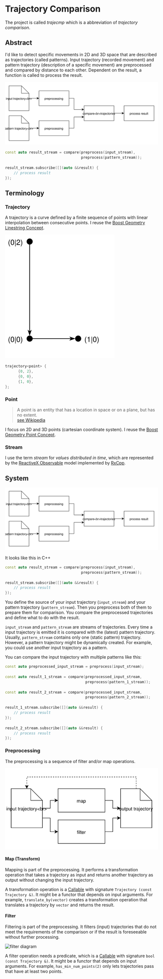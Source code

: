 # Trajectory Comparison

The project is called _trajecmp_ which is a abbreviation of _trajectory comparison_.

## Abstract

I'd like to detect specific movements in 2D and 3D space that are described as trajectories (called patterns).
Input trajectory (recorded movement) and pattern trajectory (description of a specific movement) are preprocessed and
compared by distance to each other. Dependent on the result, a function is called to process the result.

![system diagram](img/system-diagram.svg)

```c++
const auto result_stream = compare(preprocess(input_stream),
                                   preprocess(pattern_stream));

result_stream.subscribe([](auto &&result) {
    // process result
});
```

## Terminology

### Trajectory

A trajectory is a curve defined by a finite sequence of points with linear interpolation between consecutive points.
I reuse the [Boost Geometry Linestring Concept].

![trajectory example](img/trajectory-L.svg)

```c++
trajectory<point> {
      {0, 2},
      {0, 0},
      {1, 0},
};
```

[Boost Geometry Linestring Concept]: http://www.boost.org/doc/libs/1_60_0/libs/geometry/doc/html/geometry/reference/concepts/concept_linestring.html


### Point

> A point is an entity that has a location in space or on a plane,
> but has no extent.  
> [see Wikipedia](http://en.wikipedia.org/wiki/Point_(geometry))

I focus on 2D and 3D points (cartesian coordinate system). I reuse the [Boost Geometry Point Concept].

[Boost Geometry Point Concept]: http://www.boost.org/doc/libs/1_60_0/libs/geometry/doc/html/geometry/reference/concepts/concept_point.html


### Stream

I use the term _stream_ for _values distributed in time_,
which are represented by the [ReactiveX Observable][ReactiveX Intro] model implemented by [RxCpp].  

[ReactiveX Intro]: http://reactivex.io/intro.html
[RxCpp]: https://github.com/Reactive-Extensions/RxCpp


## System

![system diagram](img/system-diagram.svg)

It looks like this in C++

```c++
const auto result_stream = compare(preprocess(input_stream),
                                   preprocess(pattern_stream));

result_stream.subscribe([](auto &&result) {
    // process result
});
```

You define the source of your input trajectory (`input_stream`) and your pattern trajectory (`pattern_stream`).
Then you preprocess both of them to prepare them for comparison.
You compare the preprocessed trajectories and define what to do with the result.

`input_stream` and `pattern_stream` are streams of trajectories.
Every time a input trajectory is emitted it is compared with the (latest) pattern trajectory.
Usually, `pattern_stream` contains only one (static pattern) trajectory.
However, a pattern trajectory might be dynamically created.
For example, you could use another input trajectory as a pattern.

You can compare the input trajectory with multiple patterns like this:

```c++
const auto preprocessed_input_stream = preprocess(input_stream);

const auto result_1_stream = compare(preprocessed_input_stream,
                                     preprocess(pattern_1_stream));

const auto result_2_stream = compare(preprocessed_input_stream,
                                     preprocess(pattern_2_stream));

result_1_stream.subscribe([](auto &&result) {
    // process result
});

result_2_stream.subscribe([](auto &&result) {
    // process result
});
```


### Preprocessing

The preprocessing is a sequence of filter and/or map operations.

![preprocessing diagram](img/preprocessing.svg)


#### Map (Transform)

Mapping is part of the preprocessing.
It performs a transformation operation that takes a trajectory as input and returns another trajectory as output
without changing the input trajectory.

A transformation operation is a [Callable][Callable] with signature `Trajectory (const Trajectory &)`.
It might be a functor that depends on input arguments.
For example, `translate_by(vector)` creates a transformation operation that translates a trajectory by `vector` and
returns the result.

[Callable]: http://en.cppreference.com/w/cpp/concept/Callable


#### Filter

Filtering is part of the preprocessing.
It filters (input) trajectories that do not meet the requirements of the comparison or
if the result is foreseeable without further processing.

![filter diagram](http://reactivex.io/documentation/operators/images/filter.png)

A filter operation needs a predicate, which is a [Callable] with signature `bool (const Trajectory &)`.
It might be a functor that depends on input arguments.
For example, `has_min_num_points(2)` only lets trajectories pass that have at least two points.
